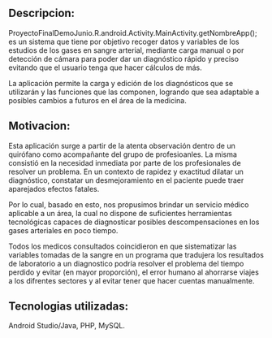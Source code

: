 ## Descripcion: 
ProyectoFinalDemoJunio.R.android.Activity.MainActivity.getNombreApp(); es un sistema que tiene por objetivo recoger datos y variables de los estudios de los gases en sangre arterial, mediante carga manual o por detección de cámara para poder dar un diagnóstico rápido y preciso evitando que el usuario tenga que hacer cálculos de más.

La aplicación permite la carga y edición de los diagnósticos que se utilizarán y las funciones que las componen, logrando que sea adaptable a posibles cambios a futuros en el área de la medicina.

## Motivacion: 
Esta aplicación surge a partir de la atenta observación dentro de un quirófano como acompañante del grupo de profesioanles. La misma consistió en la necesidad inmediata por parte de los profesionales de resolver un problema. En un contexto de rapidez y exactitud dilatar un diagnóstico, constatar un desmejoramiento en el paciente puede traer aparejados efectos fatales.

Por lo cual, basado en esto, nos propusimos brindar un servicio médico aplicable a un área, la cual no dispone de suficientes herramientas tecnológicas capaces de diagnosticar posibles descompensaciones en los gases arteriales en poco tiempo.

Todos los medicos consultados coincidieron en que sistematizar las variables tomadas de la sangre en un programa que tradujera los resultados de laboratorio a un diagnostico podría resolver el problema del tiempo perdido y evitar (en mayor proporción), el error humano al ahorrarse viajes a los difrentes sectores y al evitar tener que hacer cuentas manualmente.

## Tecnologias utilizadas: 
Android Studio/Java, PHP, MySQL.

